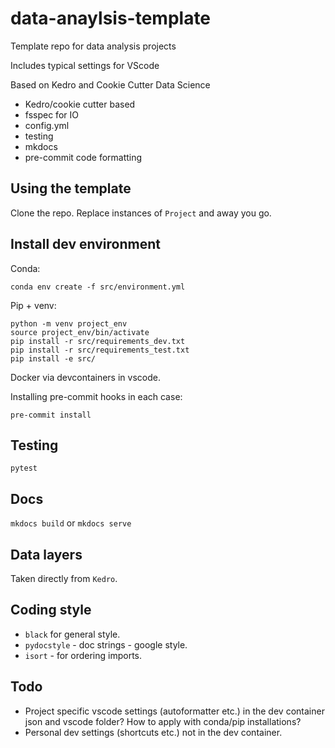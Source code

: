 # data-anaylsis-template
Template repo for data analysis projects

Includes typical settings for VScode


Based on Kedro and Cookie Cutter Data Science

*   Kedro/cookie cutter based
*   fsspec for IO
*   config.yml
*   testing
*   mkdocs
*   pre-commit code formatting

## Using the template
Clone the repo.
Replace instances of `Project` and away you go.

## Install dev environment
Conda:
```
conda env create -f src/environment.yml
```

Pip + venv:
```
python -m venv project_env
source project_env/bin/activate
pip install -r src/requirements_dev.txt
pip install -r src/requirements_test.txt
pip install -e src/
```

Docker via devcontainers in vscode.

Installing pre-commit hooks in each case:
```
pre-commit install
```

## Testing
```
pytest
```

## Docs
`mkdocs build` or `mkdocs serve`

## Data layers
Taken directly from `Kedro`.

## Coding style
*   `black` for general style.
*   `pydocstyle` - doc strings - google style.
*   `isort` - for ordering imports.

## Todo
*   Project specific vscode settings (autoformatter etc.) in the dev container json and vscode folder? How to apply with conda/pip installations?
*   Personal dev settings (shortcuts etc.) not in the dev container.
